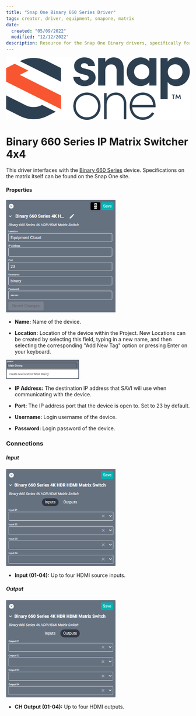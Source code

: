 ```yaml
---
title: "Snap One Binary 660 Series Driver"
tags: creator, driver, equipment, snapone, matrix
date:
  created: "05/09/2022"
  modified: "12/12/2022"
description: Resource for the Snap One Binary drivers, specifically for the 120 and 660 series.
---
```

<div style="text-align: center">

<a href="../../../Assets/Knowledge-Base/Creator/Drivers/Logos/snapone-logo.png">
  <img src="../../../Assets/Knowledge-Base/Creator/Drivers/Logos/snapone-logo.png" alt="SnapOne Logo" width="700" height="" class="center">
</a>
</div>

# Binary 660 Series IP Matrix Switcher 4x4
This driver interfaces with the [Binary 660 Series](https://www.snapav.com/shop/en/snapav/matrixes/binary-660-series-4k-hdr-hdmi-matrix-switcher-4x4-b-660-mtrx-4x4 "Snap One Binary 660 Series") device. Specifications on the matrix itself can be found on the Snap One site.

#### Properties
<a href="../../../Assets/Knowledge-Base/Creator/Drivers/binary-660-series-4k-hdr-hdmi-matrix-switcher.png">
  <img src="../../../Assets/Knowledge-Base/Creator/Drivers/binary-660-series-4k-hdr-hdmi-matrix-switcher.png" alt="Binary 660 Series Matrix Switcher 4x4" width="300" height="">
</a>


* **Name:** Name of the device.

* **Location:** Location of the device within the Project. New Locations can be created by selecting this field, typing in a new name, and then selecting the corresponding "Add New Tag" option or pressing Enter on your keyboard.
<img src="../../../Assets/Knowledge-Base/Creator/Drivers/locations-add.png" alt="Adding Main Dining Tag to Location" width="200" height="">

* **IP Address:** The destination IP address that SAVI will use when communicating with the device.

* **Port:** The IP address port that the device is open to. Set to 23 by default.

* **Username:** Login username of the device.

* **Password:** Login password of the device.

### Connections

##### Input
<a href="../../../Assets/Knowledge-Base/Creator/Drivers/binary-660-series-4k-hdr-hdmi-matrix-switcher-connections-input.png">
  <img src="../../../Assets/Knowledge-Base/Creator/Drivers/binary-660-series-4k-hdr-hdmi-matrix-switcher-connections-input.png" alt="Binary 660 Series Matrix Switcher 4x4 - connections input" width="300" height="">
</a>

* **Input (01-04):** Up to four HDMI source inputs.

##### Output
<a href="../../../Assets/Knowledge-Base/Creator/Drivers/binary-660-series-4k-hdr-hdmi-matrix-switcher-connections-output.png">
  <img src="../../../Assets/Knowledge-Base/Creator/Drivers/binary-660-series-4k-hdr-hdmi-matrix-switcher-connections-output.png" alt="Binary 660 Series Matrix Switcher 4x4 - connections output" width="300" height="">
</a>

* **CH Output (01-04):** Up to four HDMI outputs.

